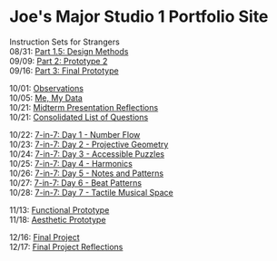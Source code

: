 # Joe's Major Studio 1 Portfolio Site #

Instruction Sets for Strangers <br>
08/31: [Part 1.5: Design Methods](https://sycrus.github.io/major-studio-1/0831.html) <br>
09/09: [Part 2: Prototype 2](https://sycrus.github.io/major-studio-1/0909.html) <br>
09/16: [Part 3: Final Prototype](https://sycrus.github.io/major-studio-1/0916.html) <br>

10/01: [Observations](https://sycrus.github.io/major-studio-1/1001.html) <br>
10/05: [Me, My Data](https://sycrus.github.io/major-studio-1/1005.html) <br>
10/21: [Midterm Presentation Reflections](https://sycrus.github.io/major-studio-1/1021/1021.html) <br>
10/21: [Consolidated List of Questions](https://sycrus.github.io/major-studio-1/questions.html)<br>

10/22: [7-in-7: Day 1 - Number Flow](https://sycrus.github.io/major-studio-1/1022/1022.html) <br>
10/23: [7-in-7: Day 2 - Projective Geometry](https://sycrus.github.io/major-studio-1/1023/1023.html)<br>
10/24: [7-in-7: Day 3 - Accessible Puzzles](https://sycrus.github.io/major-studio-1/1024/1024.html)<br>
10/25: [7-in-7: Day 4 - Harmonics](https://sycrus.github.io/major-studio-1/1025/1025.html)<br>
10/26: [7-in-7: Day 5 - Notes and Patterns](https://sycrus.github.io/major-studio-1/1026/1026.html)<br>
10/27: [7-in-7: Day 6 - Beat Patterns](https://sycrus.github.io/major-studio-1/1027/1027.html)<br>
10/28: [7-in-7: Day 7 - Tactile Musical Space](https://sycrus.github.io/major-studio-1/1028/1028.html)<br>

11/13: [Functional Prototype](https://sycrus.github.io/major-studio-1/1113/1113.html)<br>
11/18: [Aesthetic Prototype](https://sycrus.github.io/major-studio-1/1118/1118.html)<br>

12/16: [Final Project](https://sycrus.github.io/major-studio-1/1216/1216.html)<br>
12/17: [Final Project Reflections](https://sycrus.github.io/major-studio-1/1217/1217.html)<br>